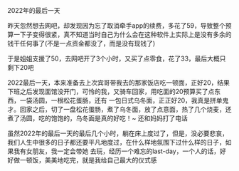 2022年的最后一天


<p>昨天忽然想去网吧，却发现因为忘了取消牵手app的续费，多花了59，导致整个预算一下子变得很紧，真不知道当时自己为什么会在这种软件上实际上是没有多余的钱干任何事了(不是一点资金都没了，而是没有现钱了)</p>
<p>于是姐姐支援了50，去网吧开了3个小时，又买了点零食，花了33，最后大概只剩下20吧</p>
<p>2022最后一天，本来准备去上次宾哥带我去的那家饭店吃一顿面，正好20，结果下班之后发现面馆没开门，可怜的我，又骑车回家，用吃面的20预算买了点东西，一袋汤圆，一根松花蛋肠，还有
一包日式乌冬面，正正好20，我真是拼单鬼才。回家之后，切了一盘松花蛋肠，煮了乌冬面，放了点意面，热了几个烧麦，还煮了汤圆，吃的饱饱的，乌冬面是真的好吃！~ 还和妈妈打了电话</p>
<p>虽然2022年的最后一天的最后几个小时，躺在床上度过了，但是，没必要悲哀，我们人生中很多的日子都还要平凡地度过，在什么样地氛围下过什么样的日子，如果我有女朋友，我一定会带她
去玩，经历一个难忘的last-day，一个人的话，好好做一顿饭，美美地吃完，就是我给自己最大的仪式感</p>
